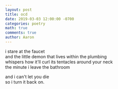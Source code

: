 ```yaml
---
layout: post
title: ocd
date: 2019-03-03 12:00:00 -0700
categories: poetry 
math: true
comments: true
author: Aaron
---
```



i stare at the faucet  
and the little demon that lives within the plumbing  
whispers how it'll curl its tentacles around your neck  
the minute i leave the bathroom  

and i can't let you die  
so i turn it back on.  